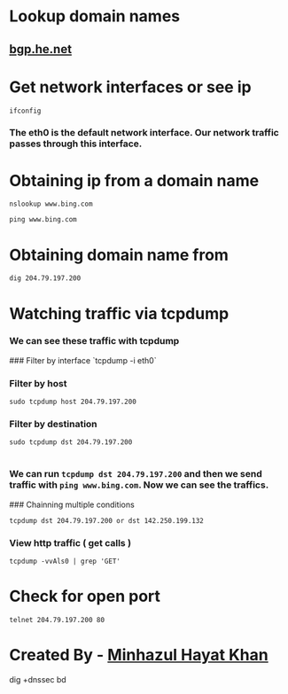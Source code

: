 # Lookup domain names
## [bgp.he.net](bgp.he.net)

# Get network interfaces or see ip
`ifconfig`

<h3>The eth0 is the default network interface. Our network traffic passes through this interface.</h3>

# Obtaining ip from a domain name
`nslookup www.bing.com`

`ping www.bing.com`

# Obtaining domain name from 
`dig 204.79.197.200`


# Watching traffic via tcpdump
<h3>We can see these traffic with tcpdump</h3>
### Filter by interface
`tcpdump -i eth0`

### Filter by host
`sudo tcpdump host 204.79.197.200`
### Filter by destination
`sudo tcpdump dst 204.79.197.200`
<br/>
<br/>
<h3>We can run <code>tcpdump dst 204.79.197.200</code> and then we send traffic with <code>ping www.bing.com</code>.
Now we can see the traffics.
</h3>
### Chainning multiple conditions

`tcpdump dst 204.79.197.200 or dst 142.250.199.132`

### View http traffic ( get calls )
`tcpdump -vvAls0 | grep 'GET'`

# Check for open port
`telnet 204.79.197.200 80`

#
# Created By - [Minhazul Hayat Khan](https://github.com/minhaz1217)

dig +dnssec bd